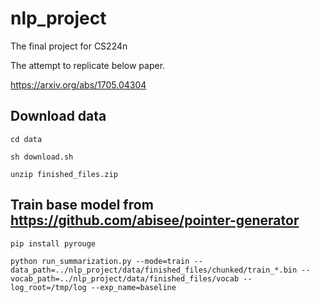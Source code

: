 # nlp_project
The final project for CS224n

The attempt to replicate below paper.

https://arxiv.org/abs/1705.04304

## Download data
```cd data```

```sh download.sh```

```unzip finished_files.zip```

## Train base model from https://github.com/abisee/pointer-generator
```pip install pyrouge```

```python run_summarization.py --mode=train --data_path=../nlp_project/data/finished_files/chunked/train_*.bin --vocab_path=../nlp_project/data/finished_files/vocab --log_root=/tmp/log --exp_name=baseline```
